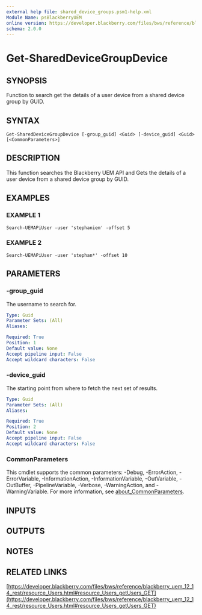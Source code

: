 ```yaml
---
external help file: shared_device_groups.psm1-help.xml
Module Name: psBlackberryUEM
online version: https://developer.blackberry.com/files/bws/reference/blackberry_uem_12_14_rest/resource_Users.html#resource_Users_getUsers_GET
schema: 2.0.0
---
```


# Get-SharedDeviceGroupDevice

## SYNOPSIS
Function to search get the details of a user device from a shared device group by GUID.

## SYNTAX

```
Get-SharedDeviceGroupDevice [-group_guid] <Guid> [-device_guid] <Guid> [<CommonParameters>]
```

## DESCRIPTION
This function searches the Blackberry UEM API and Gets the details of a user device 
from a shared device group by GUID.

## EXAMPLES

### EXAMPLE 1
```
Search-UEMAPiUser -user 'stephaniem' -offset 5
```

### EXAMPLE 2
```
Search-UEMAPiUser -user 'stephan*' -offset 10
```

## PARAMETERS

### -group_guid
The username to search for.

```yaml
Type: Guid
Parameter Sets: (All)
Aliases:

Required: True
Position: 1
Default value: None
Accept pipeline input: False
Accept wildcard characters: False
```

### -device_guid
The starting point from where to fetch the next set of results.

```yaml
Type: Guid
Parameter Sets: (All)
Aliases:

Required: True
Position: 2
Default value: None
Accept pipeline input: False
Accept wildcard characters: False
```

### CommonParameters
This cmdlet supports the common parameters: -Debug, -ErrorAction, -ErrorVariable, -InformationAction, -InformationVariable, -OutVariable, -OutBuffer, -PipelineVariable, -Verbose, -WarningAction, and -WarningVariable. For more information, see [about_CommonParameters](http://go.microsoft.com/fwlink/?LinkID=113216).

## INPUTS

## OUTPUTS

## NOTES

## RELATED LINKS

[https://developer.blackberry.com/files/bws/reference/blackberry_uem_12_14_rest/resource_Users.html#resource_Users_getUsers_GET](https://developer.blackberry.com/files/bws/reference/blackberry_uem_12_14_rest/resource_Users.html#resource_Users_getUsers_GET)

